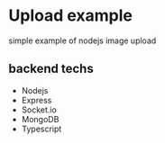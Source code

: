 # Upload example

simple example of nodejs image upload

## backend techs

- Nodejs
- Express
- Socket.io
- MongoDB
- Typescript
